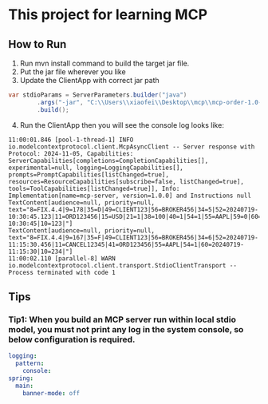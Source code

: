 # This project for learning MCP

## How to Run

1. Run mvn install command to build the target jar file.
2. Put the jar file wherever you like
3. Update the ClientApp with correct jar path

```java
var stdioParams = ServerParameters.builder("java")
        .args("-jar", "C:\\Users\\xiaofei\\Desktop\\mcp\\mcp-order-1.0-SNAPSHOT.jar")
        .build();
```

4. Run the ClientApp then you will see the console log looks like:

```
11:00:01.846 [pool-1-thread-1] INFO io.modelcontextprotocol.client.McpAsyncClient -- Server response with Protocol: 2024-11-05, Capabilities: ServerCapabilities[completions=CompletionCapabilities[], experimental=null, logging=LoggingCapabilities[], prompts=PromptCapabilities[listChanged=true], resources=ResourceCapabilities[subscribe=false, listChanged=true], tools=ToolCapabilities[listChanged=true]], Info: Implementation[name=mcp-server, version=1.0.0] and Instructions null
TextContent[audience=null, priority=null, text="8=FIX.4.4|9=178|35=D|49=CLIENT123|56=BROKER456|34=5|52=20240719-10:30:45.123|11=ORD123456|15=USD|21=1|38=100|40=1|54=1|55=AAPL|59=0|60=20240719-10:30:45|10=123|"]
TextContent[audience=null, priority=null, text="8=FIX.4.4|9=167|35=F|49=CLIENT123|56=BROKER456|34=6|52=20240719-11:15:30.456|11=CANCEL12345|41=ORD123456|55=AAPL|54=1|60=20240719-11:15:30|10=234|"]
11:00:02.110 [parallel-8] WARN io.modelcontextprotocol.client.transport.StdioClientTransport -- Process terminated with code 1
```

## Tips

### Tip1: When you build an MCP server run within local stdio model, you must not print any log in the system console, so below configuration is required.

```yml
logging:
  pattern:
    console:
spring:
  main:
    banner-mode: off
```
